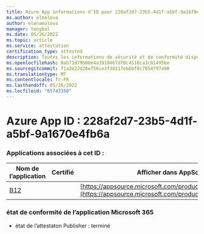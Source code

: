 ```yaml
---
title: Azure App informations d’ID pour 228af2d7-23b5-4d1f-a5bf-9a1670e4fb6a
ms.author: elmalova
author: elenamalova
manager: tonybal
ms.date: 05/26/2022
ms.topic: article
ms.service: attestation
certification_type: attested
description: Toutes les informations de sécurité et de conformité disponibles pour 228af2d7-23b5-4d1f-a5bf-9a1670e4fb6a.
ms.openlocfilehash: 0ab71d79b00e4a3918467df0c4516ca3c81495be
ms.sourcegitcommit: f1a2e22d28ef56ce3f3811febbbf8c7054797a98
ms.translationtype: MT
ms.contentlocale: fr-FR
ms.lasthandoff: 05/26/2022
ms.locfileid: "65743350"
---
```

# <a name="azure-app-id-228af2d7-23b5-4d1f-a5bf-9a1670e4fb6a"></a>Azure App ID : 228af2d7-23b5-4d1f-a5bf-9a1670e4fb6a


### <a name="apps-associated-with-this-id"></a>Applications associées à cet ID :
| **Nom de l’application** | **Certifié** | **Afficher dans AppSource** |
|--------------|---------------|-----------------------|
| [B12](../forward/WA200004073.md) |  | [https://appsource.microsoft.com/product/office/WA200004073](https://appsource.microsoft.com/product/office/WA200004073) |

### <a name="microsoft-365-app-compliance-status"></a>état de conformité de l’application Microsoft 365
- état de l’attestaton Publisher : terminé
